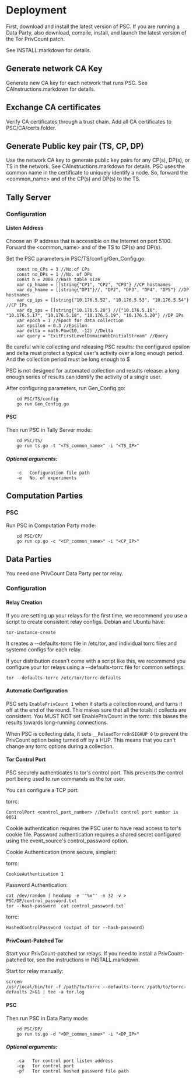 # Deployment

First, download and install the latest version of PSC. If you are running a Data Party, also download, compile, install, and launch the latest version of the Tor PrivCount patch.

See INSTALL.markdown for details.

## Generate network CA Key 

Generate new CA key for each network that runs PSC. See CAInstructions.markdown for details.

## Exchange CA certificates 

Verify CA certificates through a trust chain. Add all CA certificates to PSC/CA/certs folder.

## Generate Public key pair (TS, CP, DP)

Use the network CA key to generate public key pairs for any CP(s), DP(s), or TS in the network. See CAInstructions.markdown for details. 
PSC uses the common name in the certificate to uniquely identify a node. So, forward the <common_name> and <ip> of the CP(s) and DP(s) to the TS.

## Tally Server

### Configuration

#### Listen Address

Choose an IP address that is accessible on the Internet on port 5100. Forward the <common_name> and <ip> of the TS to CP(s) and DP(s).

Set the PSC parameters in PSC/TS/config/Gen_Config.go:

```
    const no_CPs = 3 //No.of CPs
    const no_DPs = 1 //No. of DPs
    const b = 2000 //Hash table size
    var cp_hname = []string{"CP1", "CP2", "CP3"} //CP hostnames
    var dp_hname = []string{"DP1"}//, "DP2", "DP3", "DP4", "DP5"} //DP hostnames
    var cp_ips = []string{"10.176.5.52", "10.176.5.53", "10.176.5.54"} //CP IPs
    var dp_ips = []string{"10.176.5.20"} //{"10.176.5.16", "10.176.5.17", "10.176.5.18", "10.176.5.19", "10.176.5.20"} //DP IPs
    var epoch = 1 //Epoch for data collection
    var epsilon = 0.3 //Epsilon
    var delta = math.Pow(10, -12) //Delta
    var query = "ExitFirstLevelDomainWebInitialStream" //Query
```

Be careful while collecting and releasing PSC results: the configured epsilon and delta must protect a typical user's activity over a long enough period. And the collection period must be long enough to $

PSC is not designed for automated collection and results release: a long enough series of results can identify the activity of a single user.

After configuring parameters, run Gen_Config.go:

```
    cd PSC/TS/config
    go run Gen_Config.go
```

#### PSC      

Then run PSC in Tally Server mode:

```
    cd PSC/TS/
    go run ts.go -t "<TS_common_name>" -i "<TS_IP>"
```

##### Optional arguments:
```
    -c   Configuration file path
    -e   No. of experiments
```

## Computation Parties

### PSC

Run PSC in Computation Party mode:

```
    cd PSC/CP/
    go run cp.go -c "<CP_common_name>" -i "<CP_IP>"
```

## Data Parties

You need one PrivCount Data Party per tor relay.

### Configuration

#### Relay Creation

If you are setting up your relays for the first time, we recommend you use a
script to create consistent relay configs. Debian and Ubuntu have:

    tor-instance-create

It creates a --defaults-torrc file in /etc/tor, and individual torrc files and
systemd configs for each relay.

If your distribution doesn't come with a script like this, we recommend you
configure your tor relays using a --defaults-torrc file for common settings:

    tor --defaults-torrc /etc/tor/torrc-defaults

#### Automatic Configuration

PSC sets ```EnablePrivCount 1``` when it starts a collection round, and
turns it off at the end of the round. This makes sure that all the totals it
collects are consistent. You MUST NOT set EnablePrivCount in the torrc: this
biases the results towards long-running connections.

When PSC is collecting data, it sets ```__ReloadTorrcOnSIGHUP 0``` to
prevent the PrivCount option being turned off by a HUP. This means that you
can't change any torrc options during a collection.

#### Tor Control Port

PSC securely authenticates to tor's control port. This prevents the
control port being used to run commands as the tor user.

You can configure a TCP port:

torrc:

```
ControlPort <control_port_number> //Default control port number is 9051
```

Cookie authentication requires the PSC user to have read access to tor's
cookie file. Password authentication requires a shared secret configured using
the event_source's control_password option.

Cookie Authentication (more secure, simpler):

torrc:
```
CookieAuthentication 1
```

Password Authentication:

```
cat /dev/random | hexdump -e '"%x"' -n 32 -v > PSC/DP/control_password.txt
tor --hash-password `cat control_password.txt`
```

torrc:

```
HashedControlPassword (output of tor --hash-password)
```

#### PrivCount-Patched Tor

Start your PrivCount-patched tor relays. If you need to install a PrivCount-patched tor, see the instructions in INSTALL.markdown.

Start tor relay manually:

    screen
    /usr/local/bin/tor -f /path/to/torrc --defaults-torrc /path/to/torrc-defaults 2>&1 | tee -a tor.log


#### PSC

Then run PSC in Data Party mode:

```
    cd PSC/DP/
    go run ts.go -d "<DP_common_name>" -i "<DP_IP>"
```

##### Optional arguments:
```
    -ca   Tor control port listen address
    -cp   Tor control port
    -pf   Tor control hashed password file path
```
